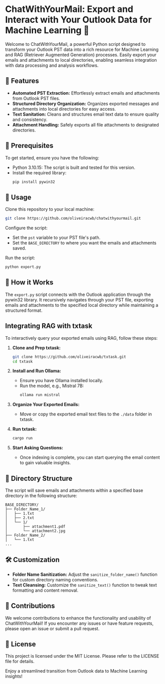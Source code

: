 # ChatWithYourMail: Export and Interact with Your Outlook Data for Machine Learning 🚀

Welcome to ChatWithYourMail, a powerful Python script designed to transform your Outlook PST data into a rich resource for Machine Learning and RAG (Retriever Augmented Generation) processes. Easily export your emails and attachments to local directories, enabling seamless integration with data processing and analysis workflows.

## 🌟 Features

- **Automated PST Extraction:** Effortlessly extract emails and attachments from Outlook PST files.
- **Structured Directory Organization:** Organizes exported messages and attachments into local directories for easy access.
- **Text Sanitation:** Cleans and structures email text data to ensure quality and consistency.
- **Attachment Handling:** Safely exports all file attachments to designated directories.

## 🔧 Prerequisites

To get started, ensure you have the following:

- Python 3.10.15: The script is built and tested for this version.
- Install the required library:
  ```bash
  pip install pywin32
  ```

## 📄 Usage

Clone this repository to your local machine:
```bash
git clone https://github.com/oliveiracwb/chatwithyourmail.git
```

Configure the script:
- Set the `pst` variable to your PST file's path.
- Set the `BASE_DIRECTORY` to where you want the emails and attachments saved.

Run the script:
```bash
python export.py
```

## 🚀 How it Works

The `export.py` script connects with the Outlook application through the pywin32 library. It recursively navigates through your PST file, exporting emails and attachments to the specified local directory while maintaining a structured format.

## Integrating RAG with txtask

To interactively query your exported emails using RAG, follow these steps:

1. **Clone and Prep txtask:**
   ```bash
   git clone https://github.com/oliveiracwb/txtask.git
   cd txtask
   ```

2. **Install and Run Ollama:**
   - Ensure you have Ollama installed locally.
   - Run the model, e.g., Mistral 7B:
     ```bash
     ollama run mistral
     ```

3. **Organize Your Exported Emails:**
   - Move or copy the exported email text files to the `./data` folder in txtask.

4. **Run txtask:**
   ```bash
   cargo run
   ```

5. **Start Asking Questions:**
   - Once indexing is complete, you can start querying the email content to gain valuable insights.

## 📂 Directory Structure

The script will save emails and attachments within a specified base directory in the following structure:
```
BASE_DIRECTORY/
├── Folder_Name_1/
│   ├── 1.txt
│   ├── 2.txt
│   └── 1/
│       ├── attachment1.pdf
│       └── attachment2.jpg
├── Folder_Name_2/
│   └── 1.txt
...
```

## 🛠️ Customization

- **Folder Name Sanitization:** Adjust the `sanitize_folder_name()` function for custom directory naming conventions.
- **Text Cleansing:** Customize the `sanitize_text()` function to tweak text formatting and content removal.

## 👥 Contributions

We welcome contributions to enhance the functionality and usability of ChatWithYourMail! If you encounter any issues or have feature requests, please open an issue or submit a pull request.

## 📄 License

This project is licensed under the MIT License. Please refer to the LICENSE file for details.

Enjoy a streamlined transition from Outlook data to Machine Learning insights!
